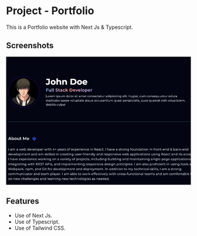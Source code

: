 # Project - Portfolio

This is a Portfolio website with Next Js & Typescript.

## Screenshots

<img src="./public/img/portfolio-ts2-preview.png">
  
## Features

- Use of Next Js.
- Use of Typescript.
- Use of Tailwind CSS.